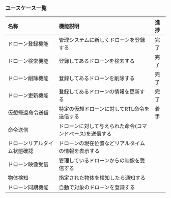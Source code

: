 ### ユースケース一覧

|名称|機能説明|進捗|
|:---|:---|:---|
|ドローン登録機能|管理システムに新しくドローンを登録する|完了|
|ドローン検索機能|登録してあるドローンを検索する|完了|
|ドローン削除機能|登録してあるドローンを削除する|完了|
|ドローン更新機能|登録してあるドローンの情報を更新する|完了|
|仮想帰還命令送信|特定の仮想ドローンに対してRTL命令を送信する|着手|
|命令送信|ドローンに対して与えられた命令(コマンドベース)を送信する|
|ドローンリアルタイム状態確認|ドローンの現在位置などリアルタイムの情報を表示する|
|ドローン映像受信|管理しているドローンからの映像を受信する|
|物体検知|指定された物体を検知したら通知する||
|ドローン同期機能|自動で対象のドローンを登録する||
